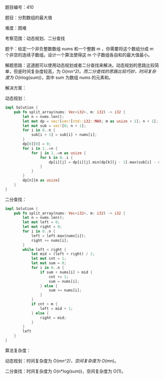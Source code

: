 题目编号：410

题目：分割数组的最大值

难度：困难

考察范围：动态规划、二分查找

题干：给定一个非负整数数组 nums 和一个整数 m ，你需要将这个数组分成 m 个非空的连续子数组。设计一个算法使得这 m 个子数组各自和的最大值最小。

解题思路：这道题可以使用动态规划或者二分查找来解决。动态规划的思路比较简单，但是时间复杂度较高，为 O(m*n^2)。而二分查找的思路比较巧妙，时间复杂度为 O(n*log(sum))，其中 sum 为数组 nums 的元素和。

解决方案：

动态规划：

```rust
impl Solution {
    pub fn split_array(nums: Vec<i32>, m: i32) -> i32 {
        let n = nums.len();
        let mut dp = vec![vec![std::i32::MAX; m as usize + 1]; n + 1];
        let mut sub = vec![0; n + 1];
        for i in 0..n {
            sub[i + 1] = sub[i] + nums[i];
        }
        dp[0][0] = 0;
        for i in 1..=n {
            for j in 1..=m as usize {
                for k in 0..i {
                    dp[i][j] = dp[i][j].min(dp[k][j - 1].max(sub[i] - sub[k]));
                }
            }
        }
        dp[n][m as usize]
    }
}
```

二分查找：

```rust
impl Solution {
    pub fn split_array(nums: Vec<i32>, m: i32) -> i32 {
        let n = nums.len();
        let mut left = 0;
        let mut right = 0;
        for i in 0..n {
            left = left.max(nums[i]);
            right += nums[i];
        }
        while left < right {
            let mid = (left + right) / 2;
            let mut cnt = 1;
            let mut sum = 0;
            for i in 0..n {
                if sum + nums[i] > mid {
                    cnt += 1;
                    sum = nums[i];
                } else {
                    sum += nums[i];
                }
            }
            if cnt > m {
                left = mid + 1;
            } else {
                right = mid;
            }
        }
        left
    }
}
```

算法复杂度：

动态规划：时间复杂度为 O(m*n^2)，空间复杂度为 O(m*n)。

二分查找：时间复杂度为 O(n*log(sum))，空间复杂度为 O(1)。